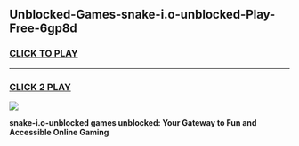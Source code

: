 
## Unblocked-Games-snake-i.o-unblocked-Play-Free-6gp8d
<h3>
<a href="https://premium76.site?title=snake-i.o-unblocked&ref=10A">CLICK TO PLAY</a></h3>
<hr>

<h3>
<a href="https://premium76.site?title=snake-i.o-unblocked&ref=10A">CLICK 2 PLAY</a>
  
</h3>

<a href="https://premium76.site?title=snake-i.o-unblocked&ref=10A"><img src="https://clearcache.store/games.png"></a>


**snake-i.o-unblocked games unblocked: Your Gateway to Fun and Accessible Online Gaming**
